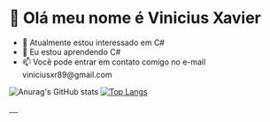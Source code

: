 <h1>👋 Olá meu nome é Vinicius Xavier</h1>
<ul>
  <li>👀 Atualmente estou interessado em C#</li>
  <li>🌱 Eu estou aprendendo C#</li>
  <li>📫 Você pode entrar em contato comigo no e-mail viniciusxr89@gmail.com</li>
</ul>

![Anurag's GitHub stats](https://github-readme-stats.vercel.app/api?username=ViniciusXR&show_icons=true&theme=onedark)
[![Top Langs](https://github-readme-stats.vercel.app/api/top-langs/?username=ViniciusXR&layout=compact)](https://github.com/ViniciusXR/github-readme-stats)

<div>

<a href="https://docs.microsoft.com/pt-br/dotnet/csharp/">
  <img src="https://img.shields.io/badge/C%23-239120?style=for-the-badge&logo=c-sharp&logoColor=white"
       alt="">
</a>

<a href="https://developer.mozilla.org/pt-BR/docs/Web/HTML">
  <img src="https://img.shields.io/badge/HTML-239120?style=for-the-badge&logo=html5&logoColor=white"
       alt="">
</a>

<a href="https://www.w3schools.com/css/">
  <img src="https://img.shields.io/badge/CSS-239120?&style=for-the-badge&logo=css3&logoColor=white"
       alt="">
</a>

<a href="https://docs.microsoft.com/pt-br/cpp/cpp/welcome-back-to-cpp-modern-cpp?view=msvc-170">
  <img src="https://img.shields.io/badge/C%2B%2B-00599C?style=for-the-badge&logo=c%2B%2B&logoColor=white"
       alt="">
</a>

<a href="https://www.linkedin.com/in/vinicius-xavier-ramalho-b4b98a231/">
  <img src="https://img.shields.io/badge/LinkedIn-0077B5?style=for-the-badge&logo=linkedin&logoColor=white"
       alt="">
</a>

</div>
